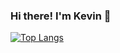 ### Hi there! I'm Kevin 👋

[![Top Langs](https://github-readme-stats.vercel.app/api/top-langs/?username=KevinHa48&layout=compact&hide=html,ocaml)](https://github.com/KevinHa48/github-readme-stats)


